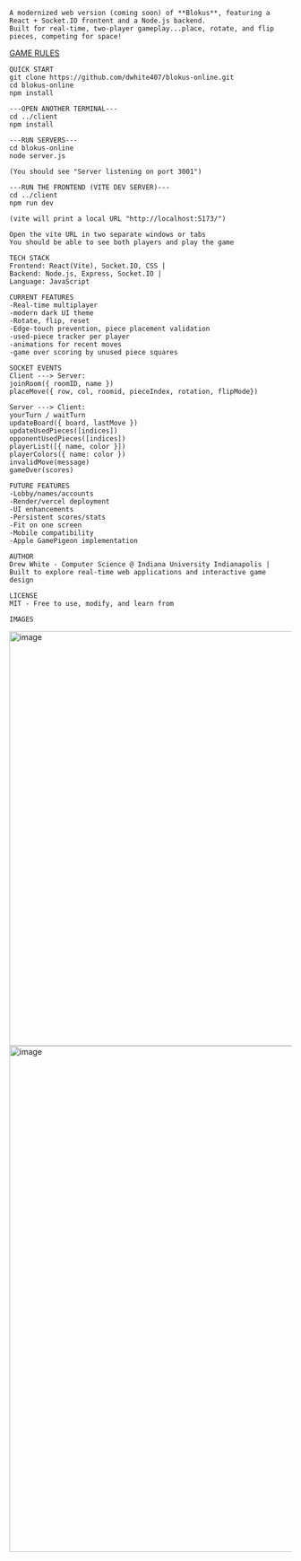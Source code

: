 ```
A modernized web version (coming soon) of **Blokus**, featuring a React + Socket.IO frontent and a Node.js backend.
Built for real-time, two-player gameplay...place, rotate, and flip pieces, competing for space!
```
[GAME RULES](./GAME_RULES)
```
QUICK START
git clone https://github.com/dwhite407/blokus-online.git
cd blokus-online
npm install

---OPEN ANOTHER TERMINAL---
cd ../client
npm install

---RUN SERVERS---
cd blokus-online
node server.js

(You should see "Server listening on port 3001")

---RUN THE FRONTEND (VITE DEV SERVER)---
cd ../client
npm run dev

(vite will print a local URL "http://localhost:5173/")

Open the vite URL in two separate windows or tabs
You should be able to see both players and play the game
```
```
TECH STACK
Frontend: React(Vite), Socket.IO, CSS |
Backend: Node.js, Express, Socket.IO |
Language: JavaScript
```
```
CURRENT FEATURES
-Real-time multiplayer
-modern dark UI theme
-Rotate, flip, reset
-Edge-touch prevention, piece placement validation
-used-piece tracker per player
-animations for recent moves
-game over scoring by unused piece squares
```
```
SOCKET EVENTS
Client ---> Server:
joinRoom({ roomID, name })
placeMove({ row, col, roomid, pieceIndex, rotation, flipMode})

Server ---> Client:
yourTurn / waitTurn
updateBoard({ board, lastMove })
updateUsedPieces([indices])
opponentUsedPieces([indices])
playerList([{ name, color }])
playerColors({ name: color })
invalidMove(message)
gameOver(scores)
```
```
FUTURE FEATURES
-Lobby/names/accounts
-Render/vercel deployment
-UI enhancements
-Persistent scores/stats
-Fit on one screen
-Mobile compatibility
-Apple GamePigeon implementation
```
```
AUTHOR
Drew White - Computer Science @ Indiana University Indianapolis |
Built to explore real-time web applications and interactive game design

LICENSE
MIT - Free to use, modify, and learn from
```
```
IMAGES
```
<img width="938" height="739" alt="image" src="https://github.com/user-attachments/assets/f4d21dcd-bd34-46b8-abbe-a0d2109dc856" />
<img width="939" height="902" alt="image" src="https://github.com/user-attachments/assets/7a369306-7077-40e3-a24d-93db765e6f12" />
